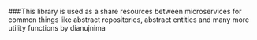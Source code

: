 ###This library is used as a share resources between microservices for common things like abstract repositories, abstract entities and many more utility functions by dianujnima